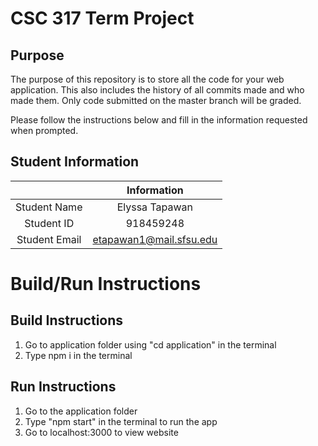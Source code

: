 # CSC 317 Term Project

## Purpose

The purpose of this repository is to store all the code for your web application. This also includes the history of all commits made and who made them. Only code submitted on the master branch will be graded.

Please follow the instructions below and fill in the information requested when prompted.

## Student Information

|               | Information                |
|:-------------:|:--------------------------:|
| Student Name  | Elyssa Tapawan             |
| Student ID    | 918459248                  |
| Student Email | etapawan1@mail.sfsu.edu    |



# Build/Run Instructions

## Build Instructions
1. Go to application folder using "cd application" in the terminal
2. Type npm i in the terminal

## Run Instructions
1. Go to the application folder
2. Type "npm start" in the terminal to run the app
3. Go to localhost:3000 to view website